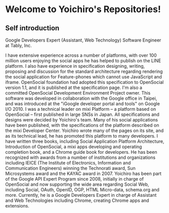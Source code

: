 # Welcome to Yoichiro's Repositories!

## Self introduction

Google Developers Expert (Assistant, Web Technology) Software Engineer at Tably, Inc.

I have extensive experience across a number of platforms, with over 100 million users enjoying the social apps he has helped to publish on the LINE platform. I also have experience in specification designing, writing, proposing and discussion for the standard architecture regarding rendering the social application for Feature-phones which cannot use JavaScript and iframe. OpenSocial foundation had adopted this specification to OpenSocial version 1.1, and it is published at the specification page. I'm also a committed OpenSocial Development Environment Project owner. This software was developed in collaboration with the Google office in Taipei, and was introduced at the "iGoogle developer portal and tools" on Google I/O 2010. I was a technical leader on mixi Platform – a platform based on OpenSocial – first published in large SNSs in Japan. All specifications and designs were decided by Yoichiro's team. Many of his social applications have been published, with the specifications of the platform described on the mixi Developer Center. Yoichiro wrote many of the pages on its site, and as its technical lead, he has promoted this platform to many developers. I have written three books, including Social Application Platform Architecture, Introduction of OpenSocial, a mixi apps developing and operating completion book, and a Chrome guide book for developers. He has been recognized with awards from a number of institutions and organizations including IEICE (The Institute of Electronics, Information and Communication Engineers) winning the Technorati award, Sun Microsystems award and the KAYAC award in 2007. Yoichiro has been part of the Google API Expert Program since 2008, initially in charge of OpenSocial and now supporting the wide area regarding Social Web, including Social, OAuth, OpenID, OGP, HTML Micro-data, schema.org and more. Currently, he is a Google Developers Expert in charge of Assistant and Web Technologies including Chrome, creating Chrome apps and extensions.

